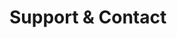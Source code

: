 <!-- Space: AnsibleRoleChrony -->
<!-- Parent: Project -->
<!-- Title: Project Support -->

<!-- Label: Support and Contact -->
<!-- Include: docs/disclaimer.md -->
<!-- Include: ac:toc -->

# Support & Contact
